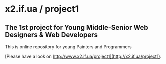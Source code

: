 # x2.if.ua / project1

## The 1st project for Young Middle-Senior Web Designers & Web Developers

This is online repository for young Painters and Programmers

[Please have a look on http://www.x2.if.ua/project1](http://x2.if.ua/project1).
